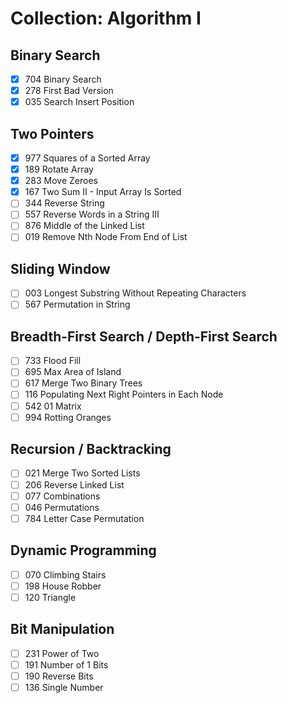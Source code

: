 # Collection: Algorithm I

## Binary Search

- [x] 704 Binary Search
- [x] 278 First Bad Version
- [x] 035 Search Insert Position

## Two Pointers

- [x] 977 Squares of a Sorted Array
- [x] 189 Rotate Array
- [x] 283 Move Zeroes
- [x] 167 Two Sum II - Input Array Is Sorted
- [ ] 344 Reverse String
- [ ] 557 Reverse Words in a String III
- [ ] 876 Middle of the Linked List
- [ ] 019 Remove Nth Node From End of List

## Sliding Window

- [ ] 003 Longest Substring Without Repeating Characters
- [ ] 567 Permutation in String

## Breadth-First Search / Depth-First Search

- [ ] 733 Flood Fill
- [ ] 695 Max Area of Island
- [ ] 617 Merge Two Binary Trees
- [ ] 116 Populating Next Right Pointers in Each Node
- [ ] 542 01 Matrix
- [ ] 994 Rotting Oranges

## Recursion / Backtracking

- [ ] 021 Merge Two Sorted Lists
- [ ] 206 Reverse Linked List
- [ ] 077 Combinations
- [ ] 046 Permutations
- [ ] 784 Letter Case Permutation

## Dynamic Programming

- [ ] 070 Climbing Stairs
- [ ] 198 House Robber
- [ ] 120 Triangle

## Bit Manipulation

- [ ] 231 Power of Two
- [ ] 191 Number of 1 Bits
- [ ] 190 Reverse Bits
- [ ] 136 Single Number
